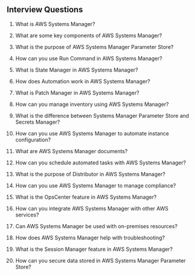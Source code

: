 Interview Questions
-------------------
1. What is AWS Systems Manager?

2. What are some key components of AWS Systems Manager?

3. What is the purpose of AWS Systems Manager Parameter Store?

4. How can you use Run Command in AWS Systems Manager?

5. What is State Manager in AWS Systems Manager?

6. How does Automation work in AWS Systems Manager?

7. What is Patch Manager in AWS Systems Manager?

8. How can you manage inventory using AWS Systems Manager?

9. What is the difference between Systems Manager Parameter Store and Secrets Manager?

10. How can you use AWS Systems Manager to automate instance configuration?

11. What are AWS Systems Manager documents?

12. How can you schedule automated tasks with AWS Systems Manager?

13. What is the purpose of Distributor in AWS Systems Manager?

14. How can you use AWS Systems Manager to manage compliance?

15. What is the OpsCenter feature in AWS Systems Manager?

16. How can you integrate AWS Systems Manager with other AWS services?

17. Can AWS Systems Manager be used with on-premises resources?

18. How does AWS Systems Manager help with troubleshooting?

19. What is the Session Manager feature in AWS Systems Manager?

20. How can you secure data stored in AWS Systems Manager Parameter Store?
